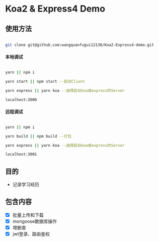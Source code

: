 # Koa2 & Express4 Demo

## 使用方法

```bash

git clone git@github.com:wangquanfugui12138/Koa2-Express4-demo.git

```

#### 本地调试

```bash

yarn || npm i

yarn start || npm start --启动Client 

yarn express || yarn koa --选择启动koa或express的Server

localhost:3000 

```

#### 远程调试

```bash

yarn || npm i

yarn build || npm build --打包

yarn express || yarn koa --选择启动koa或express的Server

localhost:3001

```

## 目的

* 记录学习经历

## 包含内容

- [x] 批量上传和下载
- [x] mongoose数据库操作
- [x] 增删查
- [x] jwt登录、路由鉴权
